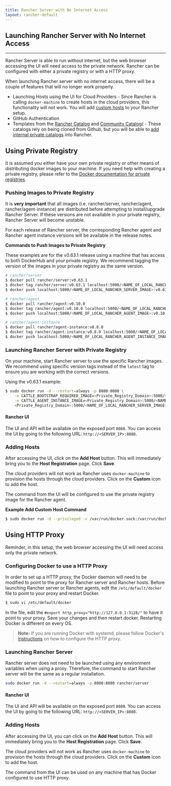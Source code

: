 ```yaml
---
title: Rancher Server with No Internet Access
layout: rancher-default
---
```


## Launching Rancher Server with No Internet Access
---

Rancher Server is able to run without internet, but the web browser accessing the UI will need access to the private network. Rancher can be configured with either a private registry or with a HTTP proxy. 

When launching Rancher server with no internet access, there will be a couple of features that will no longer work properly.

* Launching Hosts using the UI for Cloud Providers - Since Rancher is calling `docker-machine` to create hosts in the cloud providers, this functionality will not work. You will add [custom hosts]({{site.baseurl}}/rancher/rancher-ui/infrastructure/hosts/) to your Rancher setup. 
* GitHub Authentication 
* Templates from the [Rancher Catalog](https://github.com/rancher/rancher-catalog) and [Community Catalog](https://github.com/rancher/community-catalog)( - These catalogs rely on being cloned from Github, but you will be able to [add internal private catalogs]({{site.baseurl}}/rancher/catalog/#creating-private-catalogs) into Rancher. 


## Using Private Registry

It is assumed you either have your own private registry or other means of distributing docker images to your machine. If you need help with creating a private registry, please refer to the [Docker documentation for private registries](https://docs.docker.com/registry/). 

### Pushing Images to Private Registry 

It is **very important** that all images (i.e. rancher/server, rancher/agent, rancher/agent-instance) are distributed before attempting to install/upgrade Rancher Server. If these versions are not available in your private registry, Rancher Server will become unstable. 

For each release of Rancher server, the corresponding Rancher agent and Rancher agent instance versions will be available in the release notes. 

**Commands to Push Images to Private Registry**

These examples are for the v0.63.1 release using a machine that has access to both DockerHub and your private registry. We recommend tagging the version of the images in your private registry as the same version. 

```bash
# rancher/server 
$ docker pull rancher/server:v0.63.1
$ docker tag rancher/server:v0.63.1 localhost:5000/<NAME_OF_LOCAL_RANCHER_SERVER_IMAGE>:v0.63.1
$ docker push localhost:5000/<NAME_OF_LOCAL_RANCHER_SERVER_IMAGE>:v0.63.1 

# rancher/agent
$ docker pull rancher/agent:v0.10.0
$ docker tag rancher/agent:v0.10.0 localhost:5000/<NAME_OF_LOCAL_RANCHER_AGENT_IMAGE>:v0.10.0
$ docker push localhost:5000/<NAME_OF_LOCAL_RANCHER_AGENT_IMAGE>:v0.10.0

# rancher/agent-instance
$ docker pull rancher/agent-instance:v0.8.0
$ docker tag rancher/agent-instance:v0.8.0 localhost:5000/<NAME_OF_LOCAL_RANCHER_AGENT_INSTANCE_IMAGE>:v0.8.0
$ docker push localhost:5000/<NAME_OF_LOCAL_RANCHER_AGENT_INSTANCE_IMAGE>:v0.8.0
```

### Launching Rancher Server with Private Registry

On your machine, start Rancher server to use the specific Rancher images. We recommend using specific version tags instead of the `latest` tag to ensure you are working with the correct versions. 

Using the v0.63.1 example:

```bash
$ sudo docker run -d --restart=always -p 8080:8080 \
    -e CATTLE_BOOTSTRAP_REQUIRED_IMAGE=<Private_Registry_Domain>:5000/<NAME_OF_LOCAL_RANCHER_AGENT_IMAGE>:v0.10.0 \
    -e CATTLE_AGENT_INSTANCE_IMAGE=<Private_Registry_Domain>:5000/<NAME_OF_LOCAL_RANCHER_AGENT_INSTANCE_IMAGE>:v0.8.0 \
    <Private_Registry_Domain>:5000/<NAME_OF_LOCAL_RANCHER_SERVER_IMAGE>:v0.63.1
```

#### Rancher UI

The UI and API will be available on the exposed port `8080`. You can access the UI by going to the following URL: `http://<SERVER_IP>:8080`.

### Adding Hosts

After accessing the UI, click on the **Add Host** button. This will immediately bring you to the **Host Registration** page. Click **Save**. 

The cloud providers will not work as Rancher uses `docker-machine` to provision the hosts through the cloud providers. Click on the **Custom** icon to add the host. 

The command from the UI will be configured to use the private registry image for the Rancher agent. 

**Example Add Custom Host Command**

```bash
$ sudo docker run -d --privileged -v /var/run/docker.sock:/var/run/docker.sock <Private_Registry_Domain>:5000/<NAME_OF_LOCAL_RANCHER_AGENT_IMAGE>:v0.10.0 http://<SERVER_IP>:8080/v1/scripts/<security_credentials>
```

## Using HTTP Proxy 

Reminder, in this setup, the web browser accessing the UI will need access only the private network. 

### Configuring Docker to use a HTTP Proxy

In order to set up a HTTP proxy, the Docker daemon will need to be modified to point to the proxy for Rancher server and Rancher hosts. Before launching Rancher server or Rancher agents, edit the `/etc/default/docker` file to point to your proxy and restart Docker.

```bash
$ sudo vi /etc/default/docker
```

In the file, edit the `#export http_proxy="http://127.0.0.1:3128/"` to have it point to your proxy. Save your changes and then restart docker. Restarting Docker is different on every OS. 

> **Note:** If you are running Docker with systemd, please follow Docker's [instructions](https://docs.docker.com/articles/systemd/#http-proxy) on how to configure the HTTP proxy. 

### Launching Rancher Server 

Rancher server does not need to be launched using any environment variables when using a proxy. Therefore, the command to start Rancher server will be the same as a regular installation.

```bash
sudo docker run -d --restart=always -p 8080:8080 rancher/server
```

#### Rancher UI

The UI and API will be available on the exposed port `8080`. You can access the UI by going to the following URL: `http://<SERVER_IP>:8080`.

### Adding Hosts

After accessing the UI, you can click on the **Add Host** button. This will immediately bring you to the **Host Registration** page. Click **Save**. 

The cloud providers will not work as Rancher uses `docker-machine` to provision the hosts through the cloud providers. Click on the **Custom** icon to add the host. 

The command from the UI can be used on any machine that has Docker configured to use HTTP proxy. 

